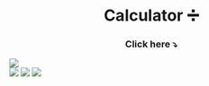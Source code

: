 <h1 align="center">Calculator ➗</h1>
   
<h3 align="center">Click here ⤵️</h3>   
<a href="https://projects-gustavo.github.io/calculator/"><img src="https://cdn.discordapp.com/attachments/876799799255531523/999451172266066051/calculator.png"></a>
<div inline:block>
    <img src="https://img.shields.io/badge/html5-%23E34F26.svg?style=for-the-badge&logo=html5&logoColor=white" />
    <img src="https://img.shields.io/badge/css3-%231572B6.svg?style=for-the-badge&logo=css3&logoColor=white" />
    <img src="https://img.shields.io/badge/javascript-%23323330.svg?style=for-the-badge&logo=javascript&logoColor=%23F7DF1E" />
</div>
